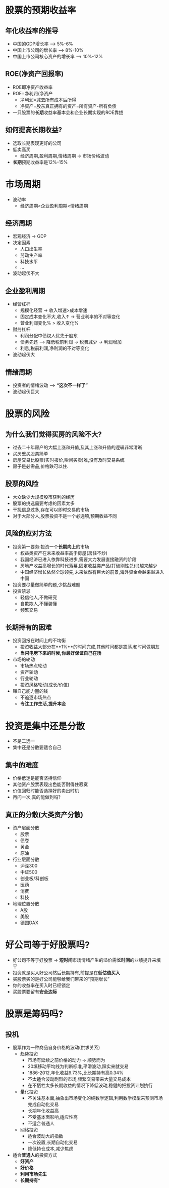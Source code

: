 # 股票的预期收益率

## 年化收益率的推导
+ 中国的GDP增长率 —> 5%-6%
+ 中国上市公司的增长率 —> 8%-10%
+ 中国上市公司核心资产的增长率 —> 10%-12%


## ROE(净资产回报率)
+ ROE即净资产收益率
+ ROE=净利润/净资产
  + 净利润=减去所有成本后所得
  + 净资产=股东真正拥有的资产=所有资产-所有负债
+ 一只股票的**长期**收益率基本会和企业长期实现的ROE靠拢


## 如何提高长期收益?
+ 选取长期表现更好的公司
+ 低卖高买
  + 经济周期,盈利周期,情绪周期 -> 市场价格波动
+ **长期**预期收益率是12%-15%
  

# 市场周期
+ 波动率
  + 经济周期<企业盈利周期<情绪周期

## 经济周期
+ 宏观经济 -> GDP
+ 决定因素
  + 人口出生率
  + 劳动生产率
  + 科技水平
  + ...
+ 波动起伏不大


## 企业盈利周期
+ 经营杠杆
  + 规模化经营 -> 收入增速>成本增速
  + 固定成本变化不大,收入↑ -> 营业利率的不对等变化
  + 营业利润变化% > 收入变化%
+ 财务杠杆
  + 利润分配中债权人优先于股东
  + 债务先还 —> 降低税前利润 -> 税费减少 -> 利润增加
  + 利息,税前利润,净利润的不对等变化
+ 波动起伏大


## 情绪周期
+ 投资者的情绪波动 —> **“这次不一样了”**
+ 波动起伏巨大


# 股票的风险

## 为什么我们觉得买房的风险不大?
+ 过去二十年房产的大幅上涨和升值,及其上涨和升值的逻辑非常清晰
+ 买房壁买股票简单
+ 房屋交易比股票(实时报价,瞬间买卖)难,没有及时交易系统
+ 房子是必需品,价格跌可以住.

## 股票的风险
+ 大众缺少大规模股市获利的经历
+ 股票的挑选需要考虑的因素太多
+ 干扰信息过多,存在可以即时交易的市场
+ 对于大部分人,股票投资不是一个必选项,预期收益不同


## 风险的应对方法
+ 投资第一要务:投资一个**长期向上**的市场
  + 权益类资产在未来收益率高于房屋(房住不炒)
  + 我国经济已进入依靠科技进步,需要大力发展直接融资的阶段
  + 房地产收益高增长的时代落幕,固定收益类产品(打破刚性兑付)越来越少
  + 中国经济增长依然全球领先,未来依然有巨大的前景,海外资金会越来越进入中国
+ 投资要尽量做简单的题,少挑战难题
+ 投资禁忌
  + 轻信他人,不做研究
  + 自欺欺人,不懂装懂
  + 频繁交易


## 长期持有的困难
+ 投资回报在时间上的不均衡
  + 投资收益大部分在**1%**的时间完成,其他时间都是震荡.和时间做朋友
  + **当闪电劈下来的时候,你最好保证自己在场**
+ 市场的轮动
  + 市场热点轮动
  + 资产轮动
  + 行业轮动
  + 投资风格轮动(成长/价值)
+ 赚自己能力圈的钱
  + 不追逐市场热点
  + **专注工作生活,提升本金**


# 投资是集中还是分散
+ 不是二选一 
+ 集中还是分散要适合自己


## 集中的难度
+ 价格低迷是能否坚持信仰
+ 其他资产股票表现出色能否耐得住寂寞
+ 价值回归时能否选择好的卖出时机
+ 再问一次,真的能做到吗?


## 真正的分散(大类资产分散)
+ 资产层面分散
  + 股票
  + 债卷
  + 黄金
  + 原油
+ 行业层面分散
  + 沪深300
  + 中证500
  + 创业板/科创板
  + 医药
  + 消费
  + 科技
+ 地理位置分散
  + A股
  + 美股
  + 德国DAX


# 好公司等于好股票吗?
+ 好公司不等于好股票 -> **短时间**市场情绪产生的溢价需**长时间**的业绩提升来填平
+ 投资就是买入好公司然后长期持有,前提是在**低估值买入**
+ 买股票买的是好公司能够给我们带来的“预期增长”
+ 你的收益率在买入时已经锁定
+ 买股票要留有**安全边际**


# 股票是筹码吗?


## 投机
+ 股票作为一种商品自身价格的波动(供求关系) 
  + 趋势投资
    + 市场有延续之前价格的动力 -> 顺势而为
    + 20填移动平均线为判断标准,平滑波动,踩实来就交易
    + 1886-2012,年化收益9.73%,比长期持有高0.34%
    + 不太适合波动剧烈的市场,频繁交易带来大量交易成本
    + 在不牺牲太多长期收益的情况下降低波动,稳健的把投资计划执行
  + 量化投资
    + 不关注基本面,抽象出市场变化的纯数学逻辑,利用数学模型来预测市场完成自动化交易
    + 长期年化收益高
    + 不受基本面影响,适应性高
    + 不适合普通人
  + 网格投资
    + 适合波动大的指数
    + 一次设置,长期自动化交易
    + 降低持仓成本,减少焦虑
+ 适合**普通人**的投资方式
  + **好资产**
  + **好价格**
  + **利用市场先生**
  + **长期持有***








